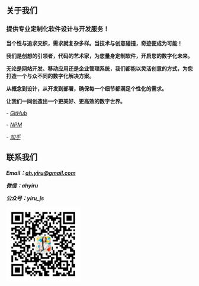 ## 关于我们

### 提供专业定制化软件设计与开发服务！

**当个性与追求交织，需求就复杂多样。当技术与创意碰撞，奇迹便成为可能！**

**我们是创想的引领者，代码的艺术家，为您量身定制软件，开启您的数字化未来。**

**无论是网站开发、移动应用还是企业管理系统，我们都能以灵活创意的方式，为您打造一个与众不同的数字化解决方案。**

**从概念到设计，从开发到部署，确保每一个细节都满足个性化的需求。**

**让我们一同创造出一个更美好、更高效的数字世界。**

*_- [GitHub](https://github.com/ahyiru)_*

*_- [NPM](https://www.npmjs.com/org/huxy)_*

*_- [知乎](https://www.zhihu.com/column/c_1129074288602603520)_*

## 联系我们

***Email：ah.yiru@gmail.com***

***微信：ahyiru***

***公众号：yiru_js***

<img src="./gzh.jpg" width="200px" style="width: 200px;" alt="公众号" />